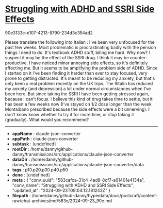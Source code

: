 # [Struggling with ADHD and SSRI Side Effects](https://claude.ai/chat/583cafca-31c4-4ad8-8cf7-a61401e4134a)

90e3133c-e107-4213-8790-234d3c354ad2

Please translate the following into Italian : I've been very unfocused for the past few weeks. Most problematic is procrastinating badly with the pension things I need to do. It's textbook ADHD stuff, biting me hard.
Why now? I suspect it may be the effect of the SSRI drug. I think it may be counter-productive. I have noticed minor annoying side effects, so it's definitely affecting me. But it seems to be amplifying the problem side of ADHD. Since I started on it I've been finding it harder than ever to stay focused, very prone to getting distracted. 
It's meant to be reducing my anxiety, but that's only been a real problem recently on the UK trips. The Ritalin has reduced my anxiety (and depression) a lot under normal circumstances when I've been here. But since taking the SSRI I have been getting stressed again, because I can't focus. 
I believe this kind of drug takes time to settle, but it has been a few weeks now (I've stayed on 1/2 dose longer than the week Montalbano prescribed because the side effects were a bit unnerving). I don't know know whether to try it for more time, or stop taking it (gradually). 
What would you recommend?

---

* **appName** : claude-json-converter
* **appPath** : claude-json-converter
* **subtask** : [undefined]
* **rootDir** : /home/danny/github-danny/transmissions/src/applications/claude-json-converter
* **dataDir** : /home/danny/github-danny/transmissions/src/applications/claude-json-converter/data
* **tags** : p10.p20.p30.p40.p50
* **done** : [undefined]
* **meta** : {
  "conv_uuid": "583cafca-31c4-4ad8-8cf7-a61401e4134a",
  "conv_name": "Struggling with ADHD and SSRI Side Effects",
  "updated_at": "2024-09-23T09:04:12.181243Z"
}
* **filepath** : /home/danny/github-danny/hyperdata/docs/postcraft/content-raw/chat-archives/md/583c/2024-09-23_90e.md